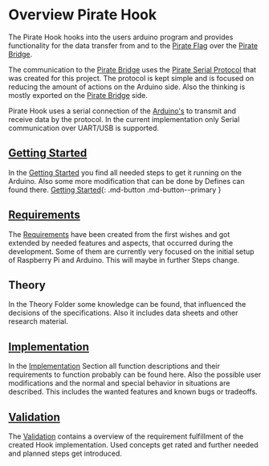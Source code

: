 # Overview Pirate Hook

The Pirate Hook hooks into the users arduino program and provides functionality for the data transfer from and to the [Pirate Flag](../Pirate-Flag/00-flag.md) over the [Pirate Bridge](../Pirate-Bridge/00-bridge.md).

The communication to the [Pirate Bridge](../Pirate-Bridge/00-bridge.md) uses the [Pirate Serial Protocol](pirate-serial-protocol.md) that was created for this project. The protocol is kept simple and is focused on reducing the amount of actions on the Arduino side. Also the thinking is mostly exported on the [Pirate Bridge](../Pirate-Bridge/00-bridge.md) side.

Pirate Hook uses a serial connection of the [Arduino's](Theory/arduino.md) to transmit and receive data by the protocol. In the current implementation only Serial communication over UART/USB is supported.


## [Getting Started](10-hook-getting-started.md)

In the [Getting Started](10-hook-getting-started.md) you find all needed steps to get it running on the Arduino. Also some more modification that can be done by Defines can found there. 
[Getting Started](10-hook-getting-started.md){: .md-button .md-button--primary }


## [Requirements](20-hook-requirements.md)

The [Requirements](20-hook-requirements.md) have been created from the first wishes and got extended by needed features and aspects, that occurred during the development. Some of them are currently very focused on the initial setup of Raspberry Pi and Arduino. This will maybe in further Steps change.

## Theory

In the Theory Folder some knowledge can be found, that influenced the decisions of the specifications. Also it includes data sheets and other research material.

## [Implementation](30-hook-implementation.md)

In the [Implementation](30-hook-implementation.md) Section all function descriptions and their requirements to function probably can be found here. Also the possible user modifications and the normal and special behavior in situations are described. This includes the wanted features and known bugs or tradeoffs.

## [Validation](40-hook-validation.md)

The [Validation](40-hook-validation.md) contains a overview of the requirement fulfillment of the created Hook implementation. Used concepts get rated and further needed and planned steps get introduced.






